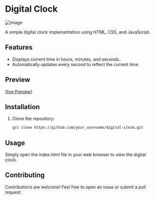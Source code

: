 # Digital Clock

![image](https://github.com/jihado-i/DigitalClock/assets/81075046/d9b6d801-8c0a-4c46-a39f-bafe8cc35ad4)

A simple digital clock implementation using HTML, CSS, and JavaScript.

## Features

- Displays current time in hours, minutes, and seconds.
- Automatically updates every second to reflect the current time.

## Preview
[[live Preview](https://jihado-i.github.io/DigitalClock/)]

## Installation

1. Clone the repository:

   ```bash
   git clone https://github.com/your_username/digital-clock.git

## Usage
Simply open the index.html file in your web browser to view the digital clock.

## Contributing
Contributions are welcome! Feel free to open an issue or submit a pull request.


